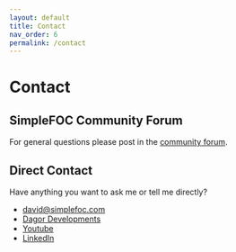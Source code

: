 ```yaml
---
layout: default
title: Contact
nav_order: 6
permalink: /contact
---
```


# Contact

## SimpleFOC Community Forum

For general questions please post in the [community forum](https://community.simplefoc.com).

## Direct Contact
Have anything you want to ask me or tell me directly?

- david@simplefoc.com
- [Dagor Developments](https://www.dagor.dev/)
- [Youtube](https://www.youtube.com/c/DavidGonzalezR/)
- [LinkedIn](https://www.linkedin.com/in/david-g-reyes/)
